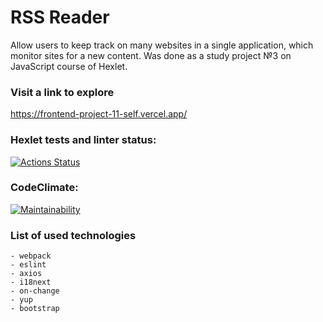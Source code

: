 # RSS Reader
Allow users to keep track on many websites in a single application, which monitor sites for a new content. Was done as a study project №3 on JavaScript course of Hexlet.

### Visit a link to explore

https://frontend-project-11-self.vercel.app/

### Hexlet tests and linter status:
[![Actions Status](https://github.com/IvanZezyukin/frontend-project-11/workflows/hexlet-check/badge.svg)](https://github.com/IvanZezyukin/frontend-project-11/actions)
### CodeClimate:
[![Maintainability](https://api.codeclimate.com/v1/badges/138a4181571610ebdbf5/maintainability)](https://codeclimate.com/github/IvanZezyukin/frontend-project-11/maintainability)

### List of used technologies
```
- webpack
- eslint
- axios
- i18next
- on-change
- yup
- bootstrap
```
